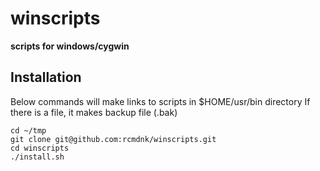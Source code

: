 winscripts
==========

**scripts for windows/cygwin**

## Installation

Below commands will make links to scripts in $HOME/usr/bin directory
If there is a file, it makes backup file (.bak)

    cd ~/tmp
    git clone git@github.com:rcmdnk/winscripts.git
    cd winscripts
    ./install.sh

